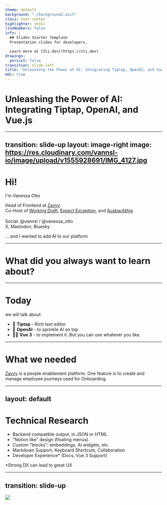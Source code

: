 ```yaml
---
theme: default
background: "./background2.avif"
class: text-center
highlighter: shiki
lineNumbers: false
info: |
  ## Slidev Starter Template
  Presentation slides for developers.

  Learn more at [Sli.dev](https://sli.dev)
drawings:
  persist: false
transition: slide-left
title: "Unleashing the Power of AI: Integrating Tiptap, OpenAI, and Vue.js"
mdc: true
---
```


# Unleashing the Power of AI: Integrating Tiptap, OpenAI, and Vue.js

---
transition: slide-up
layout: image-right
image: https://res.cloudinary.com/vannsl-io/image/upload/v1555928691/IMG_4127.jpg
---

# Hi!

I'm Vanessa Otto

Head of Frontend at <a href="https://www.zavvy.io/" target="_blank" rel="nofollow noopener">Zavvy</a> <br>
Co-Host of <a href="https://workingdraft.de" target="_blank" rel="nofollow noopener">Working Draft</a>, <a href="https://expect-exception.netlify.app/" target="_blank" rel="nofollow noopener">Expect Exception</a>, and <a href="https://ausbaufaehig-podcast.de/" target="_blank" rel="nofollow noopener">Ausbaufähig</a> <br><br>
Social: @vannsl / @vanessa_otto<br>
<span class="opacity-60">X, Mastodon, Bluesky</span>


<p v-click class="absolute bottom-23 left-45 transform -rotate-10">... and I wanted to add AI to our platform</p>

---

# What did you always want to learn about?

---

# Today

we will talk about

<v-clicks>

- 📝 **Tiptap** - Rich text editor
- 🎨 **OpenAI** - to sprinkle AI on top
- 🧑‍💻 **Vue 3** - to implement it. But you can use whatever you like.

</v-clicks>

---


# What we needed

<a href="https://app.zavvy.io/company_admin/journeys/38835/builder/edit?sectionId=571744#/" target="_blank" rel="nofollow noopener">Zavvy</a> is a people enablement platform. One feature is to create and manage employee journeys used for Onboarding.

---
layout: default
---

# Technical Research


<v-clicks>

- Backend compatible output, in JSON or HTML
- "Notion like" design (floating menus)
- Custom "blocks": embeddings, AI widgets, etc.
- Markdown Support, Keyboard Shortcuts, Collaboration
- Developer Experience* (Docs, Vue 3 Support)

</v-clicks>

<p v-click class="opacity-60">*Strong DX can lead to great UX</p>

---
transition: slide-up
---

<div style="overflow-y:scroll; height: 100vh;padding-bottom:400px;">
<img src="/research.png">
</div>



---
transition: slide-up
---


### Decision for Tiptap

|     |     |
| --- | --- |
| 🤩 **Pro** | Headless UI |
|  | Modern framework, easy to get started with |
|  | Extensible (own plugins) |
| 😞 **Contra** | Headless UI means (almost) no UI |
|  | Was in beta / still early release |

<!--
|  | Albeit good documentation, no big community yet - and some hiccups after the release. Some examples with Vue 2, some in Vue 3. Although TypeScript support is pretty well, most examples come without. |
-->

---
transition: slide-up
---

# Tiptap Framework


|     |     |
| --- | --- |
| **Nodes** | <code>block</code> |
|  | Paragraph, Bullet list, Code blocks, etc. |
| **Marks** | <code>inline</code> |
| | bold, italic, code, etc. |
| **Extensions** | First party, community, and your own |
| **Commands** | Programmatically change content and alter selections |
| <code>@tiptap/pm</code> | Tiptap is built on ProseMirror, internals accessible |

---
transition: slide-up
---

# Create Editor

```ts {all|4|5|6|7|8-10|8-10|6}
import { Editor } from "@tiptap/vue-3";

const editor = new Editor({
  editable: props.isEditable,
  autofocus: props.shouldAutofocus,
  extensions: initializeExtensions(),
  content: props.content || "",
  onUpdate: () => {
    updateModelValue(editor.getHTML());
  },
});
```

<arrow v-click="[3, 4]" x1="300" y1="350" x2="230" y2="220" color="#564" width="3" arrowSize="1" />

<div v-click="[3, 4]" class="absolute bottom-12 left-45 shadow">

```ts 
extensions: initializeExtensions(
  {
    promptConfig: props.promptConfig,
    attachmentConfig: props.attachmentConfig,
  },
  t
),
```

</div>

<div v-click="[5, 7]">
<div class="absolute bottom-23 left-20 shadow">

```ts 
const updateModelValue = debounce((value: string) => {
  const cleanedHtml = cleanHtml(value);
  const isEmpty = isHtmlEmpty(cleanedHtml);
  emit("update-content", isEmpty ? null : cleanedHtml);
}, 650);
```

</div>
<div v-click=[6,7] class="absolute bottom-23 right-0 shadow">

```ts 
function cleanHtml(xmlString: string) {
  const documentFragment = document.createElement("template");
  documentFragment.innerHTML = xmlString;
  documentFragment.content
    .querySelectorAll("[zvy-js-client-only='true']")
    .forEach((el) => el.remove());

  return documentFragment.innerHTML;
}
```

</div>

</div>

<arrow v-click="[5, 7]" x1="300" y1="350" x2="230" y2="270" color="#564" width="3" arrowSize="1" />
<arrow v-click="[6, 7]" x1="520" y1="300" x2="300" y2="380" color="#564" width="3" arrowSize="1" />

---
transition: slide-up
---

# Initialize Extensions

```ts {all|2|2-6|10-13|14-15|16-17|7-9,18-20}
[
  StarterKit.configure({
    heading: {
      levels: [1, 2, 3],
    },
  }),
  Commands.configure({
    suggestion: suggestions(), // Floating menu
  }),
  Placeholder.configure({
    emptyEditorClass: "v-editor-empty",
    placeholder: t("modules.rich_text_editor.placeholder"),
  }),
  Link.configure(),
  Underline.configure(),
  ActionTextAttachmentExtension.configure(),
  ZavvyAiExtension.configure(),
  BubbleMenu.configure({
    element: document.querySelector('.menu'),
  }),
];

```

<arrow  v-click="[1,2]" x1="530" y1="130" x2="250" y2="130" color="#564" width="3" arrowSize="1" />
<div v-click="[1,2]"  class="absolute top-20 right-20 shadow bg-white rounded p-4 grid grid-cols-2 gap-8">

<div class="text-black">

## Nodes

- Blockquote
- BulletList
- CodeBlock
- Document
- HardBreak
- Heading
- HorizontalRule
- ListItem
- OrderedList
- Paragraph
- Text

</div>
<div class="text-black">

## Marks

- Bold
- Code
- Italic
- Strike

## Extensions

- Dropcursor
- Gapcursor
- History

</div>
</div>

<arrow  v-click="[2, 3]" x1="380" y1="130" x2="250" y2="160" color="#564" width="3" arrowSize="1" />
<video v-click="[2, 3]" class="absolute top-20 right-20" width="500" autoplay controls>
  <source src="/headline.mov" type="video/mp4">
</video>

<img v-click="[3, 4]" class="absolute top-60 right-20" src="/placeholder.png" width="300">

<div v-click="[4,5]" class="absolute top-50 right-20 shadow bg-white rounded p-4">

```ts
Link.configure({
  autolink: true, // default
  linkOnPaste: true, // default
  protocols: ["mailto"], // additional protocols - default: []
  openOnClick: true, // default
  HTMLAttributes: {
    rel: "noopener noreferrer",
    target: "_blank",
  },
}),
```

</div>

---
transition: slide-up
---

# Bubble menu


<div v-click="[1,5]">

```html {all|all|3-5|7-12}
<TipTapBubbleMenu
  class="tw-flex tw-rounded tw-bg-background tw-p-1 tw-shadow-zv"
  :tippy-options="{ duration: 100 }"
  :editor="editor"
  :should-show="shouldShowHandler"
>
  <BubbleMenuButton
    :is-active="editor.isActive('bold')"
    icon="formatBoldOutline"
    label="Bold"
    @click="editor.chain().focus().toggleBold().run()"
  />
  <!-- ... -->
</TipTapBubbleMenu>
```

</div>

<img src="/bubble_menu_1.png" style="width:300px" class="absolute shadow top-10 right-20">
<img src="/bubble_menu_2.png" style="width:300px" class="absolute shadow bottom-10 right-20">


---
transition: slide-up
layout: image-right
image: "./floating_menu_1.png"
---

# Floating Menu

```ts {all|8-15}
const suggestions = [
  // ...
  {
    title: t("modules.rich_text_editor.suggestions.h1"),
    slug: "h1",
    icon: "formatH1Outline",
    command: ({ editor, range }) => {
      editor
        .chain()
        .focus()
        .deleteRange(range)
        .setNode("heading", { level: 1 })
        .run();
    },
  },
  // ...
]
```

---
transition: slide-up
layout: image-right
image: "./floating_menu.png"
---

# Floating Menu

```ts {all|11}
const items = [
  // ...
  {
    title: t("modules.rich_text_editor.suggestions.ask_zavvy_ai"),
    slug: "zavvy_ai_topic_completion",
    icon: "autoAwesomeOutline",
    command: ({ editor, range }) => {
      editor
        .chain()
        .deleteRange(range)
        .setZavvyAiPromptActionCompletion()
        .run();
    },
  }
  // ...
]
```

---

# AI Extension

<div class="overflow-scroll h-100">

```ts
const ZavvyAiExtension = Node.create<ZavvyAiOptions>({
  // ...
  name: "zavvy-ai"

  addAttributes() {
    return {
      "zvy-js-client-only": {
        default: "true",
      },
    };
  },

  addCommands() {
    return {
      setZavvyAiPromptActionCompletion:
        () =>
        ({ commands }) =>
          commands.insertContent({
            type: this.name,
            attrs: {
              prompt: "completion",
            },
          }),
    };
  },

  // ...
});
```

</div>

---

# NodeViewWrapper: ZavvyAi.vue

```html
<script setup lang="ts">
import { nodeViewProps, NodeViewWrapper } from "@tiptap/vue-3";

const props = defineProps(nodeViewProps);

constole.log(props.node.attrs.prompt); // "completion"
</script>

<template>
  <NodeViewWrapper>
    Hello world!
  </NodeViewWrapper>
</template>
```
---

# Input Field

```html
<script setup lang="ts">
import { ref } from "vue";

const inputValue = ref("");
const responseText = ref("");

watch(inputValue, (value) => {
  // make call to open AI with prompt
  responseText.value = "Dummy Response";
}
</script>

<template>
  <NodeViewWrapper>
    <input v-model="inputValue" />
    <div v-if="responseText">{{ responseText }}</div>
  </NodeViewWrapper>
</template>
```
---
---

# // make call to open AI with prompt - and then what?

- Frontend sends the prompt to Backend
- Backend sends the prompt to OpenAI
  - either directly
  - or using a service (e.g. <a href="https://azure.microsoft.com/en-us/solutions/ai" target="_blank" rel="noopener">Azure AI</a>)
- OpenAI sends the response to Backend, and Backend back to Frontend

---

# Insert and delete


<div class="overflow-scroll h-100">

```html
<script setup lang="ts">
const props = defineProps(nodeViewProps);

function insertAndDeleteNode() {
  // inserts AI content directly before this node
  props.editor
    .chain()
    .focus()
    .insertContentAt(props.editor.state.selection.$anchor.pos, responseText.value)
    .run();

  props.deleteNode();
  props.editor.commands.focus();
}
</script>

<template>
  <NodeViewWrapper>
    <button type="button" @click="insertAndDeleteNode">Insert!</button>
  </NodeViewWrapper>
</template>
```

</div>


---
transition: slide-left
---

# OpenAI

## Completion (Legacy)

Receives a simple prompt:

```
Translate the following English text to French: "{text}"
```

<p></p>

<div v-click>

## Chat Completion

Receives an array of messages:

```
[{"role": "user", "content": 'Translate the following English text to French: "{text}"'}]
```
</div>

<div v-click>

=> Nowadays, use the `Chat Completion` API which uses the newer models.

</div>



---
transition: slide-up
---

# OpenAI Models

|     | **Model families**   | **API Endpoint** |
| --- | --- | --- |
| Newer models (2023–) | gpt-4, gpt-3.5-turbo | https://api.openai.com/v1/chat/completions|
| Updated base models (2023) | babbage-002, davinci-002 | https://api.openai.com/v1/completions|
| Legacy models (2020–2022) | text-davinci-003, text-davinci-002, davinci, curie, babbage, ada | https://api.openai.com/v1/completions|

---
transition: slide-left
---

# Prompt injection

> Prompt injection is the process of hijacking a language model's output.

<p></p>

<div v-click>

```
Translate the following English text to French: "{text}"
```

</div>

---
transition: slide-up
---

# Prompt injection

<img src="/prompt_injection.png" class="h-80">

<a href="https://gandalf.lakera.ai/" target="_blank" rel="noopener noreferrer" class="text-center">Gandalf Game</a>

---
layout: end
---

Thanks

X: @vannsl

Mastodon: @vanessa_otto@hachyderm.io

